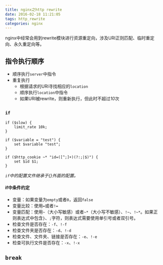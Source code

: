 ```yaml
---
title: nginx之http rewrite
date: 2016-02-18 11:21:05
tags: http_rewrite
categories: nginx
---
```


nginx中经常会用到rewrite模块进行资源重定向，涉及URI正则匹配、临时重定向、永久重定向等。

<!-- more -->

## 指令执行顺序

* 顺序执行`server`中指令
* 重复执行
  * 根据请求的URI寻找相应的`location`
  * 顺序执行`location`中指令
  * 如果URI被rewrite，则重新执行，但此时不超过*10*次

##

### `if`

```
if ($slow) {
    limit_rate 10k;
}

if ($variable = "test") {
    set $variable "test";
}

if ($http_cookie ~* "id=([^;]+)(?:;|$)") {
    set $id $1;
}
```

*`if`中的配置文件继承于{}外面的配置。*

#### if中条件约定

* 变量：如果变量为`empty`或者`0`，返回`false`
* 变量比较：使用`=`或者`!=`
* 变量匹配：使用`~`（大小写敏感）或者`~*`（大小写不敏感）、`!~`、`!~*`。如果正则表达式中包含`}`、`;`字符，则表达式需要使用单引号或者双引号。
* 检查文件是否存在：`-f`、`!-f`
* 检查文件夹是否存在：`-d`、`!-d`
* 检查文件、文件夹、链接是否存在：`-e`、`!-e`
* 检查可执行文件是否存在：`-x`、`!-x`

## `break`






